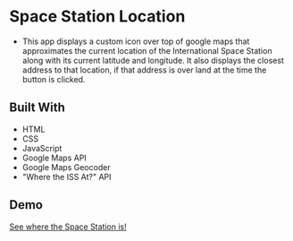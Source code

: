 # Space Station Location

* This app displays a custom icon over top of google maps that approximates the current location of the International Space Station along with its current latitude and longitude. It also displays the closest address to that location, if that address is over land at the time the button is clicked.

## Built With

* HTML
* CSS
* JavaScript
* Google Maps API
* Google Maps Geocoder
* "Where the ISS At?" API

## Demo

[See where the Space Station is!](https://charlotteasencio.github.io/spaceStationLocation/)
